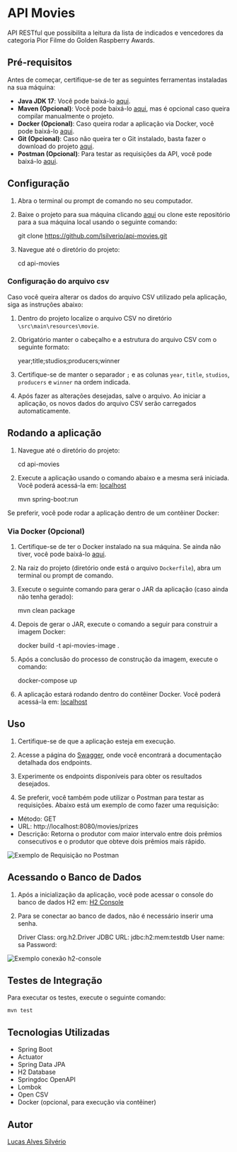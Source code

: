 # API Movies

API RESTful que possibilita a leitura da lista de indicados e vencedores
da categoria Pior Filme do Golden Raspberry Awards.

## Pré-requisitos

Antes de começar, certifique-se de ter as seguintes ferramentas instaladas na sua máquina:

- **Java JDK 17**: Você pode baixá-lo [aqui](https://www.oracle.com/br/java/technologies/downloads/#java17).
- **Maven (Opcional)**: Você pode baixá-lo [aqui](https://dlcdn.apache.org/maven/maven-3/3.9.4/binaries/apache-maven-3.9.4-bin.zip), mas é opcional caso queira compilar manualmente o projeto.
- **Docker (Opcional)**: Caso queira rodar a aplicação via Docker, você pode baixá-lo [aqui](https://www.docker.com/get-started).
- **Git (Opcional)**: Caso não queira ter o Git instalado, basta fazer o download do projeto [aqui](https://github.com/lsilverio/api-movies/archive/refs/heads/master.zip).
- **Postman (Opcional)**: Para testar as requisições da API, você pode baixá-lo [aqui](https://www.postman.com/downloads/).

## Configuração

1. Abra o terminal ou prompt de comando no seu computador.

2. Baixe o projeto para sua máquina clicando [aqui](https://github.com/lsilverio/api-movies/archive/refs/heads/master.zip) ou clone este repositório para a sua máquina local usando o seguinte comando:


    git clone https://github.com/lsilverio/api-movies.git

3. Navegue até o diretório do projeto:


    cd api-movies

### Configuração do arquivo csv

Caso você queira alterar os dados do arquivo CSV utilizado pela aplicação, siga as instruções abaixo:

1. Dentro do projeto localize o arquivo CSV no diretório `\src\main\resources\movie`.

2. Obrigatório manter o cabeçalho e a estrutura do arquivo CSV com o seguinte formato:


    year;title;studios;producers;winner

3. Certifique-se de manter o separador `;` e as colunas `year`, `title`, `studios`, `producers` e `winner` na ordem indicada.

4. Após fazer as alterações desejadas, salve o arquivo. Ao iniciar a aplicação, os novos dados do arquivo CSV serão carregados automaticamente.


## Rodando a aplicação

1. Navegue até o diretório do projeto:


    cd api-movies

2. Execute a aplicação usando o comando abaixo e a mesma será iniciada. Você poderá acessá-la em: [localhost](http://localhost:8080/actuator/health)


    mvn spring-boot:run

Se preferir, você pode rodar a aplicação dentro de um contêiner Docker:

### Via Docker (Opcional)

1. Certifique-se de ter o Docker instalado na sua máquina. Se ainda não tiver, você pode baixá-lo [aqui](https://www.docker.com/get-started).

2. Na raiz do projeto (diretório onde está o arquivo `Dockerfile`), abra um terminal ou prompt de comando.

3. Execute o seguinte comando para gerar o JAR da aplicação (caso ainda não tenha gerado):


    mvn clean package



4. Depois de gerar o JAR, execute o comando a seguir para construir a imagem Docker:

    
    docker build -t api-movies-image .

5. Após a conclusão do processo de construção da imagem, execute o comando:


    docker-compose up

6. A aplicação estará rodando dentro do contêiner Docker. Você poderá acessá-la em: [localhost](http://localhost:8080/actuator/health)

## Uso

1. Certifique-se de que a aplicação esteja em execução.

2. Acesse a página do [Swagger](http://localhost:8080/swagger-ui.html), onde você encontrará a documentação detalhada dos endpoints.

3. Experimente os endpoints disponíveis para obter os resultados desejados.

4. Se preferir, você também pode utilizar o Postman para testar as requisições. Abaixo está um exemplo de como fazer uma requisição:

- Método: GET
- URL: http://localhost:8080/movies/prizes
- Descrição: Retorna o produtor com maior intervalo entre dois prêmios consecutivos e o produtor que obteve dois prêmios mais rápido.

![Exemplo de Requisição no Postman](https://github.com/lsilverio/api-movies/blob/master/src/main/resources/static/img/teste_postman.png)

## Acessando o Banco de Dados

1. Após a inicialização da aplicação, você pode acessar o console do banco de dados H2 em: [H2 Console](http://localhost:8080/h2-console)

2. Para se conectar ao banco de dados, não é necessário inserir uma senha.

   
    Driver Class: org.h2.Driver
    JDBC URL: jdbc:h2:mem:testdb
    User name: sa
    Password:

![Exemplo conexão h2-console](https://github.com/lsilverio/api-movies/blob/master/src/main/resources/static/img/connect_h2_console.png)

## Testes de Integração

Para executar os testes, execute o seguinte comando:


    mvn test



## Tecnologias Utilizadas

- Spring Boot
- Actuator
- Spring Data JPA
- H2 Database
- Springdoc OpenAPI
- Lombok
- Open CSV
- Docker (opcional, para execução via contêiner)


## Autor

[Lucas Alves Silvério](https://www.linkedin.com/in/lucas-silverio/)

